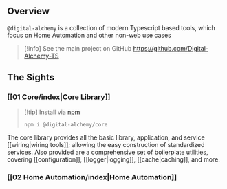 ## Overview

`@digital-alchemy` is a collection of modern Typescript based tools, which focus on Home Automation and other non-web use cases

> [!info] See the main project on GitHub https://github.com/Digital-Alchemy-TS

## The Sights

### [[01 Core/index|Core Library]]

> [!tip] Install via [npm](npmjs.com/@digital-alchemy/core)
> ```bash
> npm i @digital-alchemy/core
> ```

The core library provides all the basic library, application, and service [[wiring|wiring tools]]; allowing the easy construction of standardized services. Also provided are a comprehensive set of boilerplate utilities, covering [[configuration]], [[logger|logging]], [[cache|caching]], and more.

### [[02 Home Automation/index|Home Automation]]

